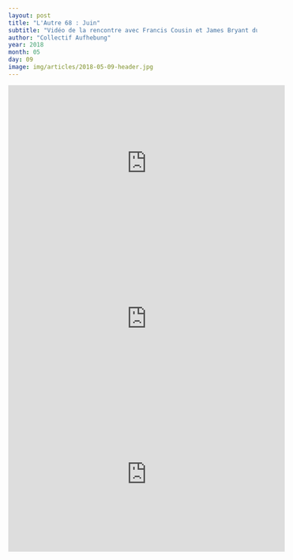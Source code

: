 ```yaml
---
layout: post
title: "L'Autre 68 : Juin"
subtitle: "Vidéo de la rencontre avec Francis Cousin et James Bryant du 28 et 29 avril."
author: "Collectif Aufhebung"
year: 2018
month: 05
day: 09
image: img/articles/2018-05-09-header.jpg
---
```


<div class="youtube-video">
    <iframe width="560" height="315"
        src="https://www.youtube-nocookie.com/embed/v3xU0lwOjHk?rel=0"
        frameborder="0" allowfullscreen>
    </iframe>
</div>

<div class="youtube-video">
    <iframe width="560" height="315"
        src="https://www.youtube-nocookie.com/embed/fdlzXRdS_LY?rel=0"
        frameborder="0" allowfullscreen>
    </iframe>
</div>

<div class="youtube-video">
    <iframe width="560" height="315"
        src="https://www.youtube-nocookie.com/embed/MssSLxTtTNA?rel=0"
        frameborder="0" allowfullscreen>
    </iframe>
</div>
